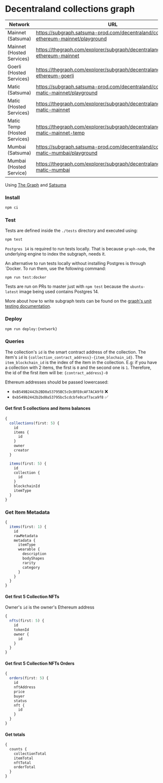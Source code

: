 # Decentraland collections graph

|Network|URL|Current|Previous|
|-|-|-|-|
|Mainnet (Satsuma)|https://subgraph.satsuma-prod.com/decentraland/collections-ethereum-mainnet/playground|QmXAJWxr83ff8yqZkK8NrWUxETRHyXbq69sy2bmQznT136|-|
|Mainnet (Hosted Services)|https://thegraph.com/explorer/subgraph/decentraland/collections-ethereum-mainnet |QmXAJWxr83ff8yqZkK8NrWUxETRHyXbq69sy2bmQznT136|QmWrLR11uq12yDD7qUFzeyYEFXxQiU2UcKFYZLrccCYkwk|
|Goerli (Hosted Services)|https://thegraph.com/explorer/subgraph/decentraland/collections-ethereum-goerli|QmXbmCWShvjizcePNj2BqxqsWxdb4sxK83RvDeF1gFcFDG|QmSjgZDY25SNr3kW6bsQWcSeh3NRoojtbrMSrXvKz4BsvJ|
|Matic (Satsuma)|https://subgraph.satsuma-prod.com/decentraland/collections-matic-mainnet/playground|QmUCo2VWg5Cj8C46nS1LNVemLbiXPcf2ad75d3dMrhdpJv|Qmc1XwMPmbVNCqvbTkTNWxGogcZLxQ72WwTsgHVbRTJ7XD|
|Matic (Hosted Services)|https://thegraph.com/explorer/subgraph/decentraland/collections-matic-mainnet|QmUCo2VWg5Cj8C46nS1LNVemLbiXPcf2ad75d3dMrhdpJv|Qmc1XwMPmbVNCqvbTkTNWxGogcZLxQ72WwTsgHVbRTJ7XD|
|Matic Temp (Hosted Services)|https://thegraph.com/explorer/subgraph/decentraland/collections-matic-mainnet-temp|QmUCo2VWg5Cj8C46nS1LNVemLbiXPcf2ad75d3dMrhdpJv|QmNrxac6yGrZWKwYLNSFagwRcGEmHUeurwfVyfYppzAs6x|
|Mumbai (Satsuma)|https://subgraph.satsuma-prod.com/decentraland/collections-matic-mumbai/playground|QmQRwsc2CCebd4KVHNVeTcLZacqc3PGU5gt6yEo1n19x7L|-|
|Mumbai (Hosted Service)|https://thegraph.com/explorer/subgraph/decentraland/collections-matic-mumbai|QmQRwsc2CCebd4KVHNVeTcLZacqc3PGU5gt6yEo1n19x7L|QmfZsAg5pbMBpwY1WuDR7QPfUZ3oNEkNagVXcQ42nKX1C5|

Using [The Graph](https://thegraph.com) and [Satsuma](https://www.satsuma.xyz/)

### Install

```bash
npm ci
```

### Test

Tests are defined inside the `./tests` directory and executed using:

```bash
npm test
```

`Postgres 14` is required to run tests locally. That is because `graph-node`, the underlying engine to index the subgraph, needs it.

An alternative to run tests locally without installing Postgres is through `Docker. To run them, use the following command:

```
npm run test:docker
```

Tests are run on PRs to master just with `npm test` because the `ubuntu-latest` image being used contains Postgres 14.

More about how to write subgraph tests can be found on the [graph's unit testing documentation](https://thegraph.com/docs/en/developing/unit-testing-framework/).

### Deploy

```bash
npm run deploy:{network}
```

### Queries

The collection's `id` is the smart contract address of the collection.
The item's `id` is `{collection_contract_address}-{item_blochain_id}`. The `item_blockchain_id` is the index of the item in the collection. E.g: if you have a collection with 2 items, the first is `0` and the second one is `1`. Therefore, the id of the first item will be: `{contract_address}-0`

Ethereum addresses should be passed lowercased:

- `0xB549B2442b2BD0a53795BC5cDcBFE0cAF7ACA9f8` ❌
- `0xb549b2442b2bd0a53795bc5cdcbfe0caf7aca9f8` ✅

#### Get first 5 collections and items balances

```typescript
{
  collections(first: 5) {
    id
    items {
      id
    }
    owner
    creator
  }

  items(first: 5) {
    id
    collection {
      id
    }
    blockchainId
    itemType
  }
}
```

### Get Item Metadata

```typescript
{
  items(first: 1) {
    id
    rawMetadata
    metadata {
      itemType
      wearable {
        description
        bodyShapes
        rarity
        category
      }
    }
  }
}
```

#### Get first 5 Collection NFTs

Owner's `id` is the owner's Ethereum address

```typescript
{
  nfts(first: 5) {
    id
    tokenId
    owner {
      id
    }
  }
}
```

#### Get first 5 Collection NFTs Orders

```typescript
{
  orders(first: 5) {
    id
    nftAddress
    price
    buyer
    status
    nft {
      id
    }
  }
}
```

#### Get totals

```typescript
{
  counts {
    collectionTotal
    itemTotal
    nftTotal
    orderTotal
  }
}
```
